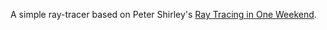 A simple ray-tracer based on Peter Shirley's [Ray Tracing in One Weekend](https://raytracing.github.io/books/RayTracingInOneWeekend.html).
